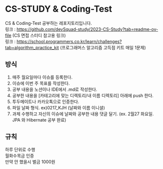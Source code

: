 # CS-STUDY & Coding-Test
CS & Coding-Test 공부하는 레포지토리입니다. <br>
링크 : https://github.com/devSquad-study/2023-CS-Study?tab=readme-ov-file (CS 면접 스터디 참고용 링크) <br>
링크 : https://school.programmers.co.kr/learn/challenges?tab=algorithm_practice_kit (프로그래머스 알고리즘 고득점 키트 매일 1문제) 

## 방식 

1. 매주 월요일마다 이슈를 등록한다.
2. 이슈에 이번 주 목표를 작성한다.
3. 공부 내용을 노션이나 IDE에서 .md로 작성한다.
4. 공부한 내용을 [카테고리에 맞는 디렉토리/내 이름 디렉토리] 아래에 push 한다.
5. 투두메이트나 카카오톡으로 인증한다.
6. 파일 날짜 형식. ex)0217_KJH (날짜와 이름 이니셜)
7. 과제 수행하고 자신의 이슈에 날짜와 공부한 내용 댓글 달기. (ex. 2월27 화요일. JPA 와 Hibernate 공부 완료)


## 규칙 

하루 단위로 수행<br>
월화수목금 인증 <br>
만약 안 했을시 벌금 1000원


